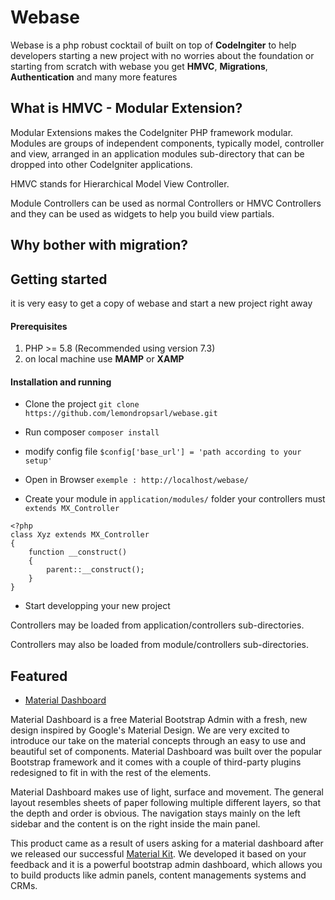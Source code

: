 # Webase


Webase is a php robust cocktail of built on top of **CodeIngiter** to help developers 
starting a new project with no worries about the foundation or starting from scratch
with webase you get **HMVC**, **Migrations**, **Authentication** and many more features

## What is HMVC - Modular Extension?

Modular Extensions makes the CodeIgniter PHP framework modular. Modules are groups of independent components, typically model, controller and view, arranged in an application modules sub-directory that can be dropped into other CodeIgniter applications.

HMVC stands for Hierarchical Model View Controller.

Module Controllers can be used as normal Controllers or HMVC Controllers and they can be used as widgets to help you build view partials.

## Why bother with migration?

## Getting started

it is very easy to get a copy of webase and start a new project right away

#### Prerequisites
1. PHP >= 5.8 (Recommended using version 7.3)
2. on local machine use **MAMP** or **XAMP**

#### Installation and running

* Clone the project `git clone https://github.com/lemondropsarl/webase.git`
* Run composer `composer install`
* modify config file `$config['base_url'] = 'path according to your setup'`
* Open in Browser `exemple : http://localhost/webase/`

* Create your module in `application/modules/` folder
your controllers must `extends MX_Controller`

```
<?php
class Xyz extends MX_Controller 
{
    function __construct()
    {
        parent::__construct();
    }
}

```
* Start developping your new project

Controllers may be loaded from application/controllers sub-directories.

Controllers may also be loaded from module/controllers sub-directories.

## Featured

* [Material Dashboard](https://demos.creative-tim.com/material-dashboard-dark/docs/2.0/getting-started/introduction.html)

Material Dashboard is a free Material Bootstrap Admin with a fresh, new design inspired by Google's Material Design. We are very excited to introduce our take on the material concepts through an easy to use and beautiful set of components. Material Dashboard was built over the popular Bootstrap framework and it comes with a couple of third-party plugins redesigned to fit in with the rest of the elements.

Material Dashboard makes use of light, surface and movement. The general layout resembles sheets of paper following multiple different layers, so that the depth and order is obvious. The navigation stays mainly on the left sidebar and the content is on the right inside the main panel.

This product came as a result of users asking for a material dashboard after we released our successful [Material Kit](https://www.creative-tim.com/product/material-kit). We developed it based on your feedback and it is a powerful bootstrap admin dashboard, which allows you to build products like admin panels, content managements systems and CRMs.







